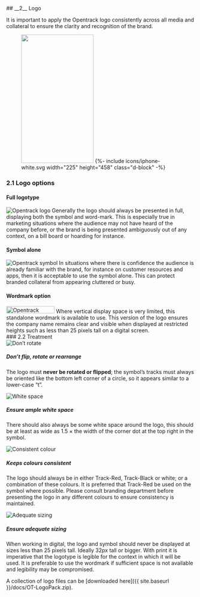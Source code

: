 <div markdown="1" data-aos="fade-up">		
## __2__ Logo 

It is important to apply the Opentrack logo consistently across all media and collateral to ensure the clarity and recognition of the brand.


</div>
<div class="side-image side-image-right phone-shadow mt-5" data-aos="fade-left">
	<figure class="phone-demo">
		<img src="{{ site.baseurl }}/assets/img/screens/night-of-the-10000.png" class="screen" width="193" height="343">
		{%- include icons/iphone-white.svg width="225" height="458" class="d-block" -%}
	</figure>
</div>
<div markdown="1" data-aos="fade-up">

### 2.1 Logo options

#### Full logotype
<img src="{{ site.baseurl }}/assets/img/logos/opentrack-logo.png" class="img-fluid my-1 float-left mr-3" alt="Opentrack logo">
Generally the logo should always be presented in full, displaying both the symbol and word-mark. This is especially true in marketing situations where the audience may not have heard of the company before, or the brand is being presented ambiguously out of any context, on a bill board or hoarding for instance.

#### Symbol alone
<img src="{{ site.baseurl }}/assets/img/favicons/favicon-48x48.png" class="img-fluid my-1 float-left mr-3" alt="Opentrack symbol">
In situations where there is confidence the audience is already familiar with the brand, for instance on customer resources and apps, then it is acceptable to use the symbol alone. This can protect branded collateral from appearing cluttered or busy.

#### Wordmark option
<img src="{{ site.baseurl }}/assets/img/logos/OPENTRACK.png" class="img-fluid my-1 d-block" alt="Opentrack wordmark" width="129" height="19">
Where vertical display space is very limited, this standalone wordmark is available to use. This version of the logo ensures the company name remains clear and visible when displayed at restricted heights such as less than 25 pixels tall on a digital screen.


</div>


<div markdown="1" data-aos="fade-up">
### 2.2 Treatment 
</div>
<div class="row">
<div class="col-sm" markdown="1" data-aos="fade-up">
<div class="card mb-3">
 
  <div class="card-body">
   <img class="img-fluid mb-3" src="{{ site.baseurl }}/assets/img/logos/logo-not-rotate.png" alt="Don’t rotate">
    <h5 class="card-title">Don’t flip, rotate or rearrange</h5>
    <p class="card-text">The logo must <strong>never be rotated or flipped</strong>; the symbol’s tracks must always be oriented like the bottom left corner of a circle, so it appears similar to a lower-case “t”. </p>
  </div>
</div>

</div>
<div class="col-sm" markdown="1" data-aos="fade-up" data-aos-delay="100">
<div class="card mb-3">
 
  <div class="card-body">
   <img class="img-fluid mb-3" src="{{ site.baseurl }}/assets/img/logos/logo-white-space.png" alt="White space">
   <h5 class="card-title">Ensure ample white space</h5>
<p class="card-text">There should also always be some white space around the logo, this should be at least as wide as 1.5 &times; the width of the corner dot at the top right in the symbol. </p>
</div>
</div>
</div>
</div>

<div class="row">
<div class="col-sm" markdown="1" data-aos="fade-up">
<div class="card mb-3">
 
  <div class="card-body">
   <img class="img-fluid mb-3" src="{{ site.baseurl }}/assets/img/logos/logo-colour.png" alt="Consistent colour">
    <h5 class="card-title">Keeps colours consistent</h5>
    <p class="card-text">The logo should always be in either Track-Red, Track-Black or white; or a combination of these colours. It is preferred that Track-Red be used on the symbol where possible. Please consult branding department before presenting the logo in any different colours to ensure consistency is maintained.</p>
  </div>
</div>

</div>
<div class="col-sm" markdown="1" data-aos="fade-up" data-aos-delay="100">
<div class="card mb-3">
 
  <div class="card-body">
   <img class="img-fluid mb-3" src="{{ site.baseurl }}/assets/img/logos/logo-sizing.png" alt="Adequate sizing">
   <h5 class="card-title">Ensure adequate sizing</h5>
<p class="card-text">When working in digital, the logo and symbol should never be displayed at sizes less than 25 pixels tall. Ideally 32px tall or bigger. With print it is imperative that the logotype is legible for the context in which it will be used. It is preferable to use the wordmark if sufficient space is not available and legibility may be compromised. </p>
</div>
</div>
</div>

</div>
A collection of logo files can be [downloaded here]({{ site.baseurl }}/docs/OT-LogoPack.zip).
